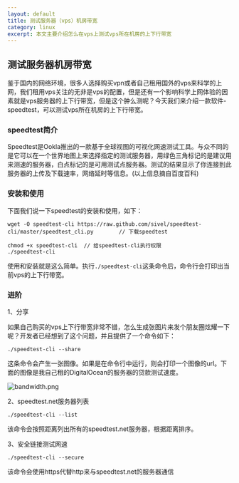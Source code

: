 ```yaml
---
layout: default
title: 测试服务器（vps）机房带宽
category: linux
excerpt: 本文主要介绍怎么在vps上测试vps所在机房的上下行带宽
---
```

<h2>测试服务器机房带宽</h2>

鉴于国内的网络环境，很多人选择购买vpn或者自己租用国外的vps来科学的上网，我们租用vps关注的无非是vps的配置，但是还有一个影响科学上网体验的因素就是vps服务器的上下行带宽，但是这个肿么测呢？今天我们来介绍一款软件-speedtest，可以测试vps所在机房的上下行带宽。

<h3>speedtest简介</h3>
Speedtest是Ookla推出的一款基于全球视图的可视化网速测试工具。与众不同的是它可以在一个世界地图上来选择指定的测试服务器，用绿色三角标记的是建议用来测速的服务器，白点标记的是可用测试点服务器。测试的结果显示了你连接到此服务器的上传及下载速率，网络延时等信息。(以上信息摘自百度百科)

<h3>安装和使用</h3>

下面我们说一下speedtest的安装和使用，如下：

```
wget -O speedtest-cli https://raw.github.com/sivel/speedtest-cli/master/speedtest_cli.py		// 下载speedtest

chmod +x speedtest-cli	// 给speedtest-cli执行权限
./speedtest-cli
```

使用和安装就是这么简单。执行```./speedtest-cli```这条命令后，命令行会打印出当前vps的上下行带宽。

<h3>进阶</h3>

1、分享

如果自己购买的vps上下行带宽非常不错，怎么生成张图片来发个朋友圈炫耀一下呢？开发者已经想到了这个问题，并且提供了一个命令如下：

	./speedtest-cli --share
	
这条命令会产生一张图像。如果是在命令行中运行，则会打印一个图像的url。下面的图像是我自己租的DigitalOcean的服务器的贷款测试速度。

![bandwidth.png](http://www.speedtest.net/result/5012589337.png)

2、speedtest.net服务器列表

	./speedtest-cli --list
	
该命令会按照距离列出所有的speedtest.net服务器，根据距离排序。

3、安全链接测试网速

	./speedtest-cli --secure

 该命令会使用https代替http来与speedtest.net的服务器通信